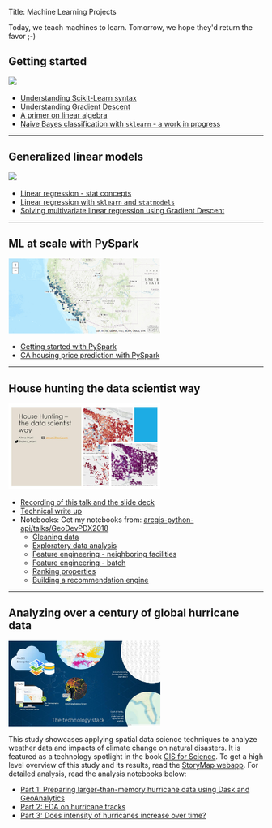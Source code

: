 Title: Machine Learning Projects

Today, we teach machines to learn. Tomorrow, we hope they'd return the favor ;-)

## Getting started

<img src='http://scipy-lectures.org/_images/scikit-learn-logo.png' width=300>

 - [Understanding Scikit-Learn syntax](sklearn-1/)
 - [Understanding Gradient Descent](coursera-gradient-descent/)
 - [A primer on linear algebra](linear-algebra/)
 - [Naive Bayes classification with `sklearn` - a work in progress](sklearn_naive_bayes_classifier/)

----------------------------------------------------
## Generalized linear models
<img src='https://upload.wikimedia.org/wikipedia/commons/thumb/3/3a/Linear_regression.svg/1280px-Linear_regression.svg.png' width=300>

 - [Linear regression - stat concepts](/projects/stats/islr/03_linear_regression/)
 - [Linear regression with `sklearn` and `statmodels`](sklearn_statmodels_linear_regression/)
 - [Solving multivariate linear regression using Gradient Descent](coursera-gd-multivariate-linear-regression/)


-----------------------------------------------------
## ML at scale with PySpark

<img src='/images/ca-house-price-map.png' width=300>

 - [Getting started with PySpark](pyspark/getting-started-pyspark/)
 - [CA housing price prediction with PySpark](pyspark/spark-ml-ca-housing/)

-----------------------------------------------------
## House hunting the data scientist way

<img src="/images/house-hunting-slide1.jpeg" width=300>

 - [Recording of this talk and the slide deck](/talks/2018-portland-geodev-meetup/)
 - [Technical write up](/blog/house-hunting-the-datascientist-way/)
 - Notebooks: Get my notebooks from: [arcgis-python-api/talks/GeoDevPDX2018](https://github.com/Esri/arcgis-python-api/tree/master/talks/GeoDevPDX2018)
     - [Cleaning data](portland-house-hunting/01_clean-housing-data/)
     - [Exploratory data analysis](portland-house-hunting/02_housing-exploratory-data-analysis/)
     - [Feature engineering - neighboring facilities](portland-house-hunting/03_feature-engineering-neighboring-facilities/)
     - [Feature engineering - batch](portland-house-hunting/04_feature-engineering-neighboring-facilities-batch/)
     - [Ranking properties](portland-house-hunting/05-rank-properties-using-features/)
     - [Building a recommendation engine](portland-house-hunting/06-build-recommendation-engine-scaled/)

--------------------------------------------------------
## Analyzing over a century of global hurricane data

<img src="/images/hurricanes-how-we-did-it.jpg" width=300>

This study showcases applying spatial data science techniques to analyze weather data and impacts of climate change on natural disasters. It is featured as a technology spotlight in the book [GIS for Science](https://www.gisforscience.com/). To get a high level overview of this study and its results, read the [StoryMap webapp](https://geosaurus.maps.arcgis.com/apps/MapSeries/index.html?appid=c69ac5f6f66341aab979d5fadeb7d842). For detailed analysis, read the analysis notebooks below:

- [Part 1: Preparing larger-than-memory hurricane data using Dask and GeoAnalytics](hurricane-dask-analysis/part1_prepare_hurricane_data/)
- [Part 2: EDA on hurricane tracks](hurricane-dask-analysis/part2_explore_hurricane_tracks/)
- [Part 3: Does intensity of hurricanes increase over time?](hurricane-dask-analysis/part3_analyze_hurricane_tracks/)
